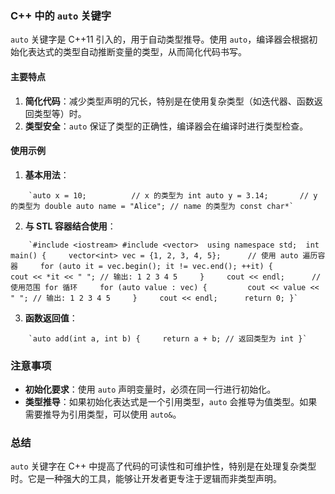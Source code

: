 ### C++ 中的 `auto` 关键字

`auto` 关键字是 C++11 引入的，用于自动类型推导。使用 `auto`，编译器会根据初始化表达式的类型自动推断变量的类型，从而简化代码书写。

#### 主要特点

1. **简化代码**：减少类型声明的冗长，特别是在使用复杂类型（如迭代器、函数返回类型等）时。
2. **类型安全**：`auto` 保证了类型的正确性，编译器会在编译时进行类型检查。

#### 使用示例

1. **基本用法**：
    
    
```
    `auto x = 10;          // x 的类型为 int auto y = 3.14;       // y 的类型为 double auto name = "Alice"; // name 的类型为 const char*`
```
    
2. **与 STL 容器结合使用**：
    
    
    
```
    `#include <iostream> #include <vector>  using namespace std;  int main() {     vector<int> vec = {1, 2, 3, 4, 5};      // 使用 auto 遍历容器     for (auto it = vec.begin(); it != vec.end(); ++it) {         cout << *it << " "; // 输出: 1 2 3 4 5     }     cout << endl;      // 使用范围 for 循环     for (auto value : vec) {         cout << value << " "; // 输出: 1 2 3 4 5     }     cout << endl;      return 0; }`
```
    
3. **函数返回值**：
    
    
```
    `auto add(int a, int b) {     return a + b; // 返回类型为 int }`
```
    

### 注意事项

- **初始化要求**：使用 `auto` 声明变量时，必须在同一行进行初始化。
- **类型推导**：如果初始化表达式是一个引用类型，`auto` 会推导为值类型。如果需要推导为引用类型，可以使用 `auto&`。

### 总结

`auto` 关键字在 C++ 中提高了代码的可读性和可维护性，特别是在处理复杂类型时。它是一种强大的工具，能够让开发者更专注于逻辑而非类型声明。